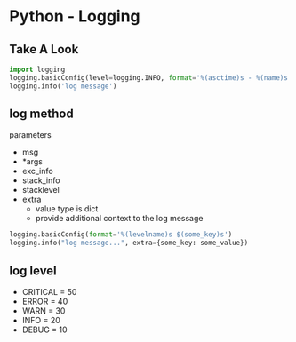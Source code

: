 # Python - Logging

## Take A Look

```py
import logging
logging.basicConfig(level=logging.INFO, format='%(asctime)s - %(name)s - %(levelname)s - %(message)s')
logging.info('log message')
```

## log method

parameters

- msg
- *args
- exc_info
- stack_info
- stacklevel
- extra
  - value type is dict
  - provide additional context to the log message

```py
logging.basicConfig(format='%(levelname)s $(some_key)s')
logging.info("log message...", extra={some_key: some_value})
```

## log level

- CRITICAL = 50
- ERROR = 40
- WARN = 30
- INFO = 20
- DEBUG = 10


